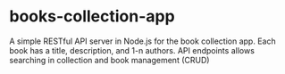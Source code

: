 # books-collection-app
A simple RESTful API server in Node.js for the book collection app. Each book has a title, description, and 1-n authors. API endpoints allows searching in collection and book management (CRUD)

